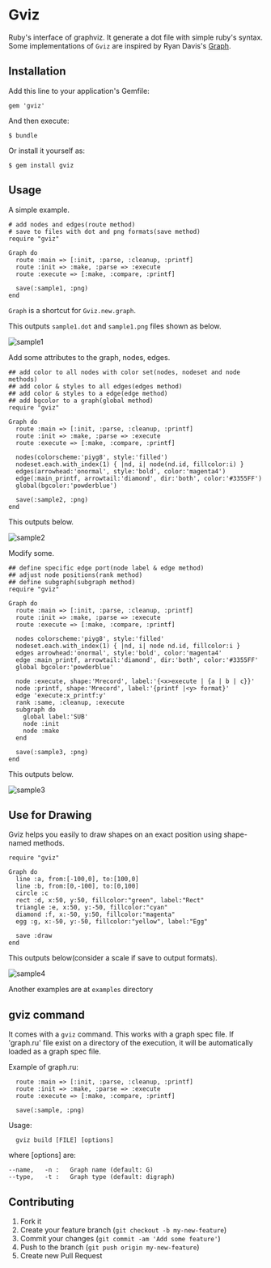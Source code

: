 # Gviz

Ruby's interface of graphviz. It generate a dot file with simple ruby's syntax. Some implementations of `Gviz` are inspired by Ryan Davis's [Graph](https://github.com/seattlerb/graph 'seattlerb/graph').

## Installation

Add this line to your application's Gemfile:

    gem 'gviz'

And then execute:

    $ bundle

Or install it yourself as:

    $ gem install gviz

## Usage

A simple example.

    # add nodes and edges(route method)
    # save to files with dot and png formats(save method)
    require "gviz"
    
    Graph do
      route :main => [:init, :parse, :cleanup, :printf]
      route :init => :make, :parse => :execute
      route :execute => [:make, :compare, :printf]

      save(:sample1, :png)
    end
    
`Graph` is a shortcut for `Gviz.new.graph`.

This outputs `sample1.dot` and `sample1.png` files shown as below.

![sample1](http://github.com/melborne/Gviz/raw/master/examples/sample1.png)



Add some attributes to the graph, nodes, edges.

    ## add color to all nodes with color set(nodes, nodeset and node methods)
    ## add color & styles to all edges(edges method)
    ## add color & styles to a edge(edge method)
    ## add bgcolor to a graph(global method)
    require "gviz"
    
    Graph do
      route :main => [:init, :parse, :cleanup, :printf]
      route :init => :make, :parse => :execute
      route :execute => [:make, :compare, :printf]
    
      nodes(colorscheme:'piyg8', style:'filled')
      nodeset.each.with_index(1) { |nd, i| node(nd.id, fillcolor:i) }
      edges(arrowhead:'onormal', style:'bold', color:'magenta4')
      edge(:main_printf, arrowtail:'diamond', dir:'both', color:'#3355FF')
      global(bgcolor:'powderblue')

      save(:sample2, :png)
    end

This outputs below.

![sample2](http://github.com/melborne/Gviz/raw/master/examples/sample2.png)


Modify some.

    ## define specific edge port(node label & edge method)
    ## adjust node positions(rank method)
    ## define subgraph(subgraph method) 
    require "gviz"
    
    Graph do
      route :main => [:init, :parse, :cleanup, :printf]
      route :init => :make, :parse => :execute
      route :execute => [:make, :compare, :printf]
    
      nodes colorscheme:'piyg8', style:'filled'
      nodeset.each.with_index(1) { |nd, i| node nd.id, fillcolor:i }
      edges arrowhead:'onormal', style:'bold', color:'magenta4'
      edge :main_printf, arrowtail:'diamond', dir:'both', color:'#3355FF'
      global bgcolor:'powderblue'
    
      node :execute, shape:'Mrecord', label:'{<x>execute | {a | b | c}}'
      node :printf, shape:'Mrecord', label:'{printf |<y> format}'
      edge 'execute:x_printf:y'
      rank :same, :cleanup, :execute
      subgraph do
        global label:'SUB'
        node :init
        node :make
      end

      save(:sample3, :png)
    end

This outputs below.

![sample3](http://github.com/melborne/Gviz/raw/master/examples/sample3.png)

## Use for Drawing

Gviz helps you easily to draw shapes on an exact position using shape-named methods.

    require "gviz"

    Graph do
      line :a, from:[-100,0], to:[100,0]
      line :b, from:[0,-100], to:[0,100]
      circle :c
      rect :d, x:50, y:50, fillcolor:"green", label:"Rect"
      triangle :e, x:50, y:-50, fillcolor:"cyan"
      diamond :f, x:-50, y:50, fillcolor:"magenta"
      egg :g, x:-50, y:-50, fillcolor:"yellow", label:"Egg"

      save :draw
    end

This outputs below(consider a scale if save to output formats).

![sample4](http://github.com/melborne/Gviz/raw/drawing/examples/sample4.png)

Another examples are at `examples` directory

## gviz command
It comes with a `gviz` command. This works with a graph spec file. If 'graph.ru' file exist on a directory of the execution, it will be automatically loaded as a graph spec file.

Example of graph.ru:

      route :main => [:init, :parse, :cleanup, :printf]
      route :init => :make, :parse => :execute
      route :execute => [:make, :compare, :printf]

      save(:sample, :png)

Usage:

      gviz build [FILE] [options]

where [options] are:

    --name,   -n :   Graph name (default: G)
    --type,   -t :   Graph type (default: digraph)

## Contributing

1. Fork it
2. Create your feature branch (`git checkout -b my-new-feature`)
3. Commit your changes (`git commit -am 'Add some feature'`)
4. Push to the branch (`git push origin my-new-feature`)
5. Create new Pull Request
